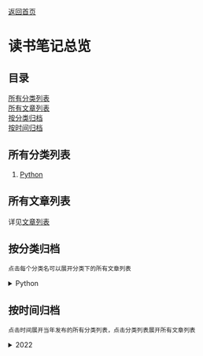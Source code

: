 [返回首页](../README.md)

# 读书笔记总览

## 目录

[所有分类列表](#所有分类列表)  
[所有文章列表](#所有文章列表)  
[按分类归档](#按分类归档)  
[按时间归档](#按时间归档)  

## 所有分类列表

1. [Python](python/ch0.md)

## 所有文章列表

详见[文章列表](articlelist.md)

## 按分类归档

    点击每个分类名可以展开分类下的所有文章列表
 
<details>
<p><summary style="user-select: none">Python</summary></p>
<p style="user-select: none"><a href="python/ch1">Python基础知识汇总（一）——编程知识基础</a></p>
</details>

## 按时间归档

    点击时间展开当年发布的所有分类列表，点击分类列表展开所有文章列表

<details>
<p><summary style="user-select: none">2022</summary></p>
<details style="margin-left: 5%">
<p><summary style="user-select: none">Python</summary></p>
<p style="user-select: none"><a href="python/ch1">Python基础知识汇总（一）——编程知识基础</a></p>
</details>
</details>
